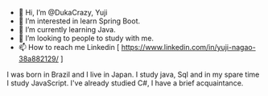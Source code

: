 - 👋 Hi, I’m @DukaCrazy, Yuji
- 👀 I’m interested in learn Spring Boot.
- 🌱 I’m currently learning Java.
- 💞️ I’m looking to people to study with me.
- 📫 How to reach me Linkedin [ https://www.linkedin.com/in/yuji-nagao-38a882129/ ]

I was born in Brazil and I live in Japan.
I study java, Sql and in my spare time I study JavaScript.
I've already studied C#, I have a brief acquaintance.

<!---
DukaCrazy/DukaCrazy is a ✨ special ✨ repository because its `README.md` (this file) appears on your GitHub profile.
You can click the Preview link to take a look at your changes.
--->
